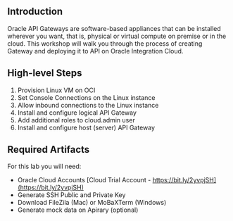 ## Introduction
Oracle API Gateways are software-based appliances that can be installed wherever you want, that is, physical or virtual compute on premise or in the cloud. This workshop will walk you through the process of creating Gateway and deploying it to API on Oracle Integration Cloud. 


## High-level Steps
1.	Provision Linux VM on OCI
2.	Set Console Connections on the Linux instance
3.	Allow inbound connections to the Linux instance
4.	Install and configure logical API Gateway 
5.	Add additional roles to cloud.admin user
6.	Install and configure host (server) API Gateway

## Required Artifacts
For this lab you will need:

- Oracle Cloud Accounts [Cloud Trial Account - https://bit.ly/2yvpjSH](https://bit.ly/2yvpjSH)
- Generate SSH Public and Private Key
- Download FileZila (Mac) or MoBaXTerm (Windows)
- Generate mock data on Apirary (optional)
